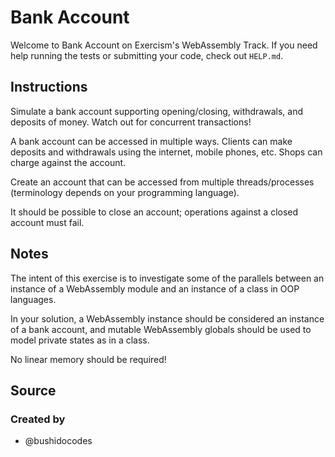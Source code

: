 # Bank Account

Welcome to Bank Account on Exercism's WebAssembly Track.
If you need help running the tests or submitting your code, check out `HELP.md`.

## Instructions

Simulate a bank account supporting opening/closing, withdrawals, and deposits
of money. Watch out for concurrent transactions!

A bank account can be accessed in multiple ways. Clients can make
deposits and withdrawals using the internet, mobile phones, etc. Shops
can charge against the account.

Create an account that can be accessed from multiple threads/processes
(terminology depends on your programming language).

It should be possible to close an account; operations against a closed
account must fail.

## Notes

The intent of this exercise is to investigate some of the parallels between an instance of a WebAssembly module and an instance of a class in OOP languages.

In your solution, a WebAssembly instance should be considered an instance of a bank account, and mutable WebAssembly globals should be used to model private states as in a class.

No linear memory should be required!

## Source

### Created by

- @bushidocodes